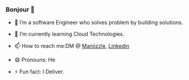 ### Bonjour 👋

<!--
**Maniizzle/Maniizzle** is a ✨ _special_ ✨ repository because its `README.md` (this file) appears on your GitHub profile.

Here are some ideas to get you started:
-->
- 🔭 I’m a software Engineer who solves problem by building solutions. 

- 🌱 I’m currently learning Cloud Technologies.
- 📫 How to reach me:DM @ [Maniizzle](https://twitter.com/MaNiiZZle), [Linkedin](https://www.linkedin.com/in/olamide-onakoya/)
- 😄 Pronouns: He
- ⚡ Fun fact: I Deliver.

<!-- - 🤔 I’m looking for help with ... -->
<!-- - 💬 Ask me about Problem Solving,Science  -->
